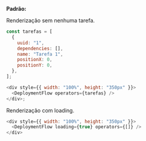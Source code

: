 **Padrão:**

Renderização sem nenhuma tarefa.

```js
const tarefas = [
  {
    uuid: "1",
    dependencies: [],
    name: "Tarefa 1",
    positionX: 0,
    positionY: 0,
  },
];

<div style={{ width: "100%", height: "350px" }}>
  <DeploymentFlow operators={tarefas} />
</div>;
```

Renderização com loading.

```js
<div style={{ width: "100%", height: "350px" }}>
  <DeploymentFlow loading={true} operators={[]} />
</div>
```
